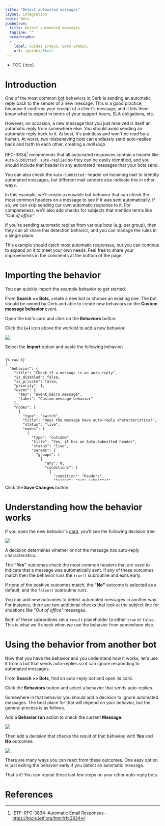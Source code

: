 ```yaml
---
title: "Detect automated messages"
layout: integration
topic: Bots
jumbotron:
  title: Detect automated messages
  tagline: ""
  breadcrumbs:
  -
    label: Guides &raquo; Bots &raquo;
    url: /guides/#bots
---
```


* TOC
{:toc}

# Introduction

One of the most common [bot](/docs/bots/) behaviors in Cerb is sending an automatic reply back to the sender of a new message.  This is a good practice, because it confirms your receipt of a client's message, and it lets them know what to expect in terms of your support hours, SLA obligations, etc.

However, on occasion, a new message that you just received is itself an automatic reply from somewhere else.  You should avoid sending an automatic reply back to it.  At best, it's pointless and won't be read by a human. At worst, two misbehaving bots can endlessly send auto-replies back and forth to each other, creating a _mail loop_.

RFC-3834[^rfc-3834] recommends that all automated responses contain a header like `Auto-Submitted: auto-replied` so they can be easily identified, and you should include that header in any automated messages that your bots send.

You can also check the `Auto-Submitted:` header on incoming mail to identify automated messages, but different mail senders also indicate this in other ways.

In this example, we'll create a reusable bot behavior that can check the most common headers on a message to see if it was sent automatically.  If so, we can skip sending our own automatic response to it.  For completeness, we'll also add checks for subjects that mention terms like _"Out of office"_.

If you're sending automatic replies from various bots (e.g. per group), then they can all share this detection behavior, and you can manage the rules in a single place.

This example should catch most automatic responses, but you can continue to expand on it to meet your own needs. Feel free to share your improvements in the comments at the bottom of the page.

# Importing the behavior

You can quickly import the example behavior to get started.

From **Search >> Bots**, create a new bot or choose an existing one.  The bot should be owned by Cerb and able to create new behaviors on the **Custom message behavior** event.

Open the bot's card and click on the **Behaviors** button.

Click the **(+)** icon above the worklist to add a new behavior.

<div class="cerb-screenshot">
<img src="/assets/images/guides/common/worklist-add.png" class="screenshot">
</div>

Select the **Import** option and paste the following behavior:

<pre style="max-height:29.5em;">
<code class="language-json">
{% raw %}
{
  "behavior": {
    "title": "Check if a message is an auto-reply",
    "is_disabled": false,
    "is_private": false,
    "priority": 1,
    "event": {
      "key": "event.macro.message",
      "label": "Custom message behavior"
    },
    "nodes": [
      {
        "type": "switch",
        "title": "Does the message have auto-reply characteristics?",
        "status": "live",
        "nodes": [
          {
            "type": "outcome",
            "title": "Yes, it has an Auto-Submitted header",
            "status": "live",
            "params": {
              "groups": [
                {
                  "any": 0,
                  "conditions": [
                    {
                      "condition": "headers",
                      "header": "Auto-Submitted",
                      "oper": "!is",
                      "value": ""
                    },
                    {
                      "condition": "headers",
                      "header": "Auto-Submitted",
                      "oper": "!is",
                      "value": "no"
                    }
                  ]
                }
              ]
            },
            "nodes": [
              {
                "type": "action",
                "title": "true()",
                "status": "live",
                "params": {
                  "actions": [
                    {
                      "action": "_run_subroutine",
                      "subroutine": "true()"
                    }
                  ]
                }
              }
            ]
          },
          {
            "type": "outcome",
            "title": "Yes, it has Preference\/Precedence headers",
            "status": "live",
            "params": {
              "groups": [
                {
                  "any": 1,
                  "conditions": [
                    {
                      "condition": "headers",
                      "header": "Preference",
                      "oper": "is",
                      "value": "auto_reply"
                    },
                    {
                      "condition": "headers",
                      "header": "Precedence",
                      "oper": "is",
                      "value": "bulk"
                    }
                  ]
                }
              ]
            },
            "nodes": [
              {
                "type": "action",
                "title": "true()",
                "status": "live",
                "params": {
                  "actions": [
                    {
                      "action": "_run_subroutine",
                      "subroutine": "true()"
                    }
                  ]
                }
              }
            ]
          },
          {
            "type": "outcome",
            "title": "Yes, it has X-Precedence, X-Autorespond, X-Autogenerated, or X-AutoReply-From headers",
            "status": "live",
            "params": {
              "groups": [
                {
                  "any": 1,
                  "conditions": [
                    {
                      "condition": "headers",
                      "header": "X-Autogenerated",
                      "oper": "!is",
                      "value": ""
                    },
                    {
                      "condition": "headers",
                      "header": "X-AutoReply",
                      "oper": "!is",
                      "value": ""
                    },
                    {
                      "condition": "headers",
                      "header": "X-AutoReply-From",
                      "oper": "!is",
                      "value": ""
                    },
                    {
                      "condition": "headers",
                      "header": "X-Autorespond",
                      "oper": "!is",
                      "value": ""
                    },
                    {
                      "condition": "headers",
                      "header": "X-Precedence",
                      "oper": "is",
                      "value": "auto_reply"
                    }
                  ]
                }
              ]
            },
            "nodes": [
              {
                "type": "action",
                "title": "true()",
                "status": "live",
                "params": {
                  "actions": [
                    {
                      "action": "_run_subroutine",
                      "subroutine": "true()"
                    }
                  ]
                }
              }
            ]
          },
          {
            "type": "outcome",
            "title": "Yes, it has an Out of Office subject",
            "status": "live",
            "params": {
              "groups": [
                {
                  "any": 1,
                  "conditions": [
                    {
                      "condition": "headers",
                      "header": "Subject",
                      "oper": "contains",
                      "value": "Out of Office"
                    },
                    {
                      "condition": "headers",
                      "header": "Subject",
                      "oper": "contains",
                      "value": "is out of the office"
                    }
                  ]
                }
              ]
            },
            "nodes": [
              {
                "type": "action",
                "title": "true()",
                "status": "live",
                "params": {
                  "actions": [
                    {
                      "action": "_run_subroutine",
                      "subroutine": "true()"
                    }
                  ]
                }
              }
            ]
          },
          {
            "type": "outcome",
            "title": "Yes, it has an Auto Response subject",
            "status": "live",
            "params": {
              "groups": [
                {
                  "any": 1,
                  "conditions": [
                    {
                      "condition": "headers",
                      "header": "Subject",
                      "oper": "contains",
                      "value": "Auto Response"
                    },
                    {
                      "condition": "headers",
                      "header": "Subject",
                      "oper": "contains",
                      "value": "AutoReply"
                    }
                  ]
                }
              ]
            },
            "nodes": [
              {
                "type": "action",
                "title": "true()",
                "status": "live",
                "params": {
                  "actions": [
                    {
                      "action": "_run_subroutine",
                      "subroutine": "true()"
                    }
                  ]
                }
              }
            ]
          },
          {
            "type": "outcome",
            "title": "No",
            "status": "live",
            "params": {
              "groups": [
                {
                  "any": 0,
                  "conditions": []
                }
              ]
            },
            "nodes": [
              {
                "type": "action",
                "title": "false()",
                "status": "live",
                "params": {
                  "actions": [
                    {
                      "action": "_run_subroutine",
                      "subroutine": "false()"
                    }
                  ]
                }
              }
            ]
          }
        ]
      },
      {
        "type": "subroutine",
        "title": "true()",
        "status": "live",
        "nodes": [
          {
            "type": "action",
            "title": "Exit: The message is an auto-reply",
            "status": "live",
            "params": {
              "actions": [
                {
                  "action": "_set_custom_var",
                  "value": "true",
                  "format": "",
                  "is_simulator_only": "0",
                  "var": "result"
                },
                {
                  "action": "_exit",
                  "mode": ""
                }
              ]
            }
          }
        ]
      },
      {
        "type": "subroutine",
        "title": "false()",
        "status": "live",
        "nodes": [
          {
            "type": "action",
            "title": "Exit: The message is not an auto-reply",
            "status": "live",
            "params": {
              "actions": [
                {
                  "action": "_set_custom_var",
                  "value": "false",
                  "format": "",
                  "is_simulator_only": "0",
                  "var": "result"
                },
                {
                  "action": "_exit",
                  "mode": ""
                }
              ]
            }
          }
        ]
      }
    ]
  }
}
{% endraw %}
</code>
</pre>

Click the **Save Changes** button.

# Understanding how the behavior works

If you open the new behavior's [card](/docs/records/#cards), you'll see the following decision tree:

<div class="cerb-screenshot">
<img src="/assets/images/guides/bots/auto-replies/detect-autoreply-behavior.png" class="screenshot">
</div>

A decision determines whether or not the message has auto-reply characteristics.

The **"Yes"** outcomes check the most common headers that are used to indicate that a message was automatically sent.  If any of these outcomes match then the behavior runs the `true()` subroutine and exits early.

If none of the positive outcomes match, the **"No"** outcome is selected as a default, and the `false()` subroutine runs.

You can add new outcomes to detect automated messages in another way.  For instance, there are two additional checks that look at the subject line for situations like _"Out of office"_ messages.

Both of these subroutines set a `result` placeholder to either `true` or `false`.  This is what we'll check when we use the behavior from somewhere else.

# Using the behavior from another bot

Now that you have the behavior and you understand how it works, let's use it from a bot that sends auto-replies so it can ignore responding to automated messages.

From **Search >> Bots**, find an auto-reply bot and open its card.

Click the **Behaviors** button and select a behavior that sends auto-replies.

Somewhere in that behavior you should add a decision to ignore automated messages.  The best place for that will depend on your behavior, but the general process is as follows.

Add a **Behavior run** action to check the current **Message**:

<div class="cerb-screenshot">
<img src="/assets/images/guides/bots/auto-replies/detect-autoreply-run-behavior.png" class="screenshot">
</div>

Then add a decision that checks the result of that behavior, with **Yes** and **No** outcomes:

<div class="cerb-screenshot">
<img src="/assets/images/guides/bots/auto-replies/detect-autoreply-check-behavior.png" class="screenshot">
</div>

There are many ways you can react from these outcomes.  One easy option is just exiting the behavior early if you detect an automatic message.

That's it!  You can repeat these last few steps on your other auto-reply bots.

# References

[^rfc-3834]: IETF: RFC-3834: Automatic Email Responses - <https://tools.ietf.org/html/rfc3834>
